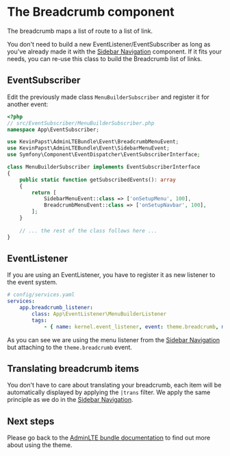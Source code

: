 # The Breadcrumb component

The breadcrumb maps a list of route to a list of link. 

You don't need to build a new EventListener/EventSubscriber as long as you've already made it with the [Sidebar Navigation](sidebar_navigation.md) component. 
If it fits your needs, you can re-use this class to build the Breadcrumb list of links.

## EventSubscriber

Edit the previously made class `MenuBuilderSubscriber` and register it for another event:

```php
<?php
// src/EventSubscriber/MenuBuilderSubscriber.php
namespace App\EventSubscriber;

use KevinPapst\AdminLTEBundle\Event\BreadcrumbMenuEvent;
use KevinPapst\AdminLTEBundle\Event\SidebarMenuEvent;
use Symfony\Component\EventDispatcher\EventSubscriberInterface;

class MenuBuilderSubscriber implements EventSubscriberInterface
{
    public static function getSubscribedEvents(): array
    {
        return [
            SidebarMenuEvent::class => ['onSetupMenu', 100],
            BreadcrumbMenuEvent::class => ['onSetupNavbar', 100],
        ];
    }
    
    // ... the rest of the class follows here ...
}
```

## EventListener

If you are using an EventListener, you have to register it as new listener to the event system. 

```yaml
# config/services.yaml
services:
    app.breadcrumb_listener:
        class: App\EventListener\MenuBuilderListener
        tags:
            - { name: kernel.event_listener, event: theme.breadcrumb, method: onSetupMenu }
```

As you can see we are using the menu listener from the [Sidebar Navigation](sidebar_navigation.md) 
but attaching to the `theme.breadcrumb` event.

## Translating breadcrumb items

You don't have to care about translating your breadcrumb, each item will be automatically displayed by applying the `|trans` filter. 
We apply the same principle as we do in the [Sidebar Navigation](sidebar_navigation.md). 

## Next steps

Please go back to the [AdminLTE bundle documentation](README.md) to find out more about using the theme.
